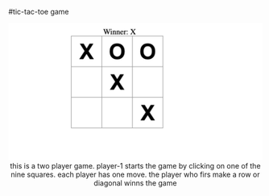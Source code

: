 #tic-tac-toe game

<p align='center' width='150'>
<img src='./src/assets/Screenshot 2016-09-20 at 11.07.03 in the morning.png'>
this is a two player game.
player-1 starts the game by clicking on one of the nine squares.
each player has one move.
the player who firs make a row or diagonal winns the game
